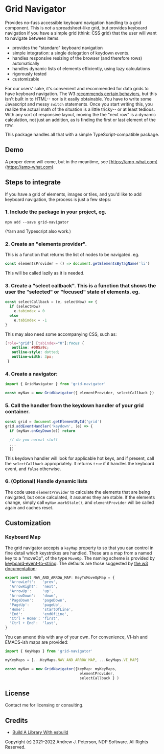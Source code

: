 # Grid Navigator

Provides no-fuss accessible keyboard navigation handling to a grid component. This is _not_ a spreadsheet-like grid, but provides keyboard navigation if you have a simple grid (think: CSS grid) that the user will want to navigate between items.

- provides the "standard" keyboard navigation
- simple integration: a single delegation of keydown events.
- handles responsive resizing of the browser (and therefore rows) automatically
- handles dynamic lists of elements efficiently, using lazy calculations
- rigorously tested
- customizable

For our users' sake, it's convenient and recommended for data grids to have keyboard navigation. The W3 [recommends certain behaviors](https://www.w3.org/TR/wai-aria-practices/#keyboard-interaction-for-data-grids), but this isn't built in to HTML-- nor is it easily obtainable. You have to write some Javascript and messy `switch` statements. Once you start writing this, you realize the actual math of the situation is a little tricky-- or at least tedious. With any sort of responsive layout, moving the the "next row" is a dynamic calculation, not just an addition, as is finding the first or last element of the row.

This package handles all that with a simple TypeScript-compatible package.

## Demo

A proper demo will come, but in the meantime, see [https://amp-what.com](https://amp-what.com)

## Steps to integrate

If you have a grid of elements, images or tiles, and you'd like to add keyboard navigation, the process is just a few steps:

### 1. Include the package in your project, eg.
   ```shell
   npm add --save grid-navigator
   ```
   (Yarn and Typescript also work.)

### 2. Create an "elements provider".
This is a function that returns the list of nodes to be navigated. eg.
  ```typescript
  const elementsProvider = () => document.getElementsByTagName('li')
  ```
   This will be called lazily as it is needed.

### 3. Create a "select callback". This is a function that shows the user the "selected" or "focused" state of elements. eg.
```typescript
const selectCallback = (e, selectNow) => {
  if (selectNow)
    e.tabindex = 0
  else
    e.tabindex = -1
}
```
This may also need some accompanying CSS, such as:
```css
[role="grid"] [tabindex="0"]:focus {
   outline: #005a9c;
   outline-style: dotted;
   outline-width: 3px;
 }
 ```

### 4. Create a navigator:

```typescript
import { GridNavigator } from 'grid-navigator'

const myNav = new GridNavigator({ elementProvider, selectCallback })
```

### 5. Call the handler from the keydown handler of your grid container.
```typescript
const grid = document.getElementById('grid')
grid.addEventHandler('keydown', (e) => {
  if (myNav.onKeyDown(e)) return

  // do you normal stuff
  ...
  })
```
This keydown handler will look for applicable hot keys, and if present, call the `selectCallback` appropriately. It returns `true` if it handles the keyboard event, and `false` otherwise.

### 6. (Optional) Handle dynamic lists

The code uses `elementProvider` to calculate the elements that are being
navigated, but once calculated, it assumes they are stable. If the elements change, simply call `myNav.markStale()`, and `elementProvider` will be called again and caches reset.


## Customization

### Keyboard Map

The grid navigator accepts a `keyMap` property to so that you can
control in fine detail which keystrokes are handled. These are a map from a named key to a "moveOp", of the type `MoveOp`. The naming scheme is provided by [keyboard-event-to-string](https://www.npmjs.com/package/keyboard-event-to-string). The defaults are those suggested by [the w3 documentation](https://www.w3.org/TR/wai-aria-practices/#keyboard-interaction-for-data-grids):
```typescript
export const NAV_AND_ARROW_MAP: KeyToMoveOpMap = {
  'ArrowLeft':   'prev',
  'ArrowRight':  'next',
  'ArrowUp':     'up',
  'ArrowDown':   'down',
  'PageDown':    'pageDown',
  'PageUp':      'pageUp',
  'Home':        'startOfLine',
  'End':         'endOfLine',
  'Ctrl + Home': 'first',
  'Ctrl + End':  'last',
}
```
You can amend this with any of your own. For convenience, VI-ish and EMACS-ish maps are provided:
```typescript
import { KeyMaps } from 'grid-navigator'

myKeyMaps = [...KeyMaps.NAV_AND_ARROW_MAP, ...KeyMaps.VI_MAP]

const myNav = new GridNavigator({keyMap: myKeyMaps,
                                  elementProvider, 
                                  selectCallback } )
```

## License

Contact me for licensing or consulting.

## Credits
* [Build A Library With esbuild](https://medium.com/geekculture/build-a-library-with-esbuild-23235712f3c)

Copyright (c) 2021–2022 Andrew J. Peterson, NDP Software. All Rights Reserved.
